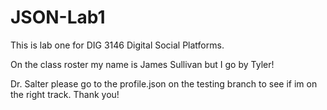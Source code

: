# JSON-Lab1
This is lab one for DIG 3146 Digital Social Platforms.

On the class roster my name is James Sullivan but I go by Tyler!


Dr. Salter please go to the profile.json on the testing branch to see if im on the right track. Thank you!
